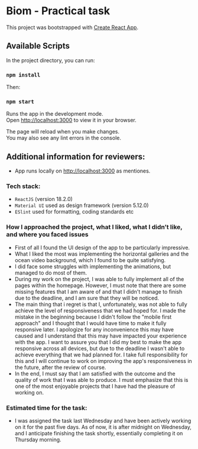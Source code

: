 # Biom - Practical task

This project was bootstrapped with [Create React App](https://github.com/facebook/create-react-app).

## Available Scripts

In the project directory, you can run:

### `npm install`

Then:
### `npm start`

Runs the app in the development mode.\
Open [http://localhost:3000](http://localhost:3000) to view it in your browser.

The page will reload when you make changes.\
You may also see any lint errors in the console.

## Additional information for reviewers:
- App runs locally on [http://localhost:3000](http://localhost:3000) as mentiones.
### Tech stack:
- `ReactJS` (version 18.2.0)
- `Material UI` used as design framework (version 5.12.0)
- `ESlint` used for formatting, coding standards etc

### How I approached the project, what I liked, what I didn’t like, and where you faced issues
- First of all I found the UI design of the app to be particularly impressive. 
- What I liked the most was implementing the horizontal galleries and the ocean video background, which I found to be quite satisfying. 
- I did face some struggles with implementing the animations, but managed to do most of them.
- During my work on the project, I was able to fully implement all of the pages within the homepage. However, I must note that there are some missing features that I am aware of and that I didn't manage to finish due to the deadline, and I am sure that they will be noticed. 
- The main thing that i regret is that I, unfortunately, was not able to fully achieve the level of responsiveness that we had hoped for. I made the mistake in the beginning because I didn't follow the "mobile first approach" and I thought that I would have time to make it fully responsive later. I apologize for any inconvenience this may have caused and I understand that this may have impacted your experience with the app.
I want to assure you that I did my best to make the app responsive across all devices, but due to the deadline I wasn't able to achieve everything that we had planned for. I take full responsibility for this and I will continue to work on improving the app's responsiveness in the future, after the review of course.
- In the end, I must say that I am satisfied with the outcome and the quality of work that I was able to produce. I must emphasize that this is one of the most enjoyable projects that I have had the pleasure of working on.

### Estimated time for the task:
- I was assigned the task last Wednesday and have been actively working on it for the past five days. As of now, it is after midnight on Wednesday, and I anticipate finishing the task shortly, essentially completing it on Thursday morning.

